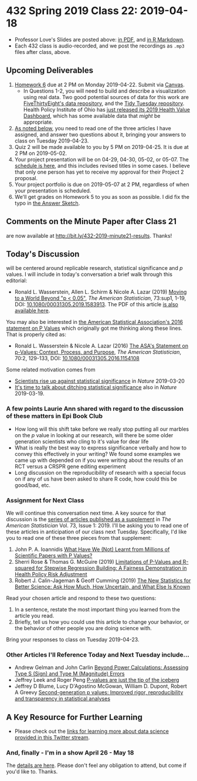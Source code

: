 # 432 Spring 2019 Class 22: 2019-04-18

- Professor Love's Slides are posted above: [in PDF](https://github.com/THOMASELOVE/2019-432/blob/master/slides/class22/432_2019_slides22.pdf), and [in R Markdown](https://github.com/THOMASELOVE/2019-432/blob/master/slides/class22/432_2019_slides22.Rmd).
- Each 432 class is audio-recorded, and we post the recordings as `.mp3` files after class, above.

## Upcoming Deliverables

1. [Homework 6](https://github.com/THOMASELOVE/2019-432/tree/master/homework/homework6) due at 2 PM on Monday 2019-04-22. Submit via [Canvas](https://canvas.case.edu/).
    - In Questions 1-2, you will need to build and describe a visualization using real data. Two good potential sources of data for this work are [FiveThirtyEight's data repository](https://data.fivethirtyeight.com/), and the [Tidy Tuesday repository](https://github.com/rfordatascience/tidytuesday). Health Policy Institute of Ohio has [just released its 2019 Health Value Dashboard](https://www.healthpolicyohio.org/2019-health-value-dashboard/), which has some available data that *might* be appropriate.
2. [As noted below](https://github.com/THOMASELOVE/2019-432/blob/master/slides/class22/README.md#assignment-for-next-class), you need to read one of the three articles I have assigned, and answer two questions about it, bringing your answers to class on Tuesday 2019-04-23.
3. Quiz 2 will be made available to you by 5 PM on 2019-04-25. It is due at 2 PM on 2019-05-02.
4. Your project presentation will be on 04-29, 04-30, 05-02, or 05-07. The [schedule is here](https://github.com/THOMASELOVE/2019-432/blob/master/projects/project2/project2-schedule.md), and this includes revised titles in some cases. I believe that only one person has yet to receive my approval for their Project 2 proposal.
5. Your project portfolio is due on 2019-05-07 at 2 PM, regardless of when your presentation is scheduled.
6. We'll get grades on Homework 5 to you as soon as possible. I did fix the typo in [the Answer Sketch](https://github.com/THOMASELOVE/2019-432/tree/master/homework/homework5/hw05_sketch).

## Comments on the Minute Paper after Class 21

are now available at http://bit.ly/432-2019-minute21-results. Thanks!

## Today's Discussion

will be centered around replicable research, statistical significance and *p* values. I will include in today's conversation a brief walk through this editorial:

- Ronald L. Wasserstein, Allen L. Schirm & Nicole A. Lazar (2019) [Moving to a World Beyond "p < 0.05"](https://www.tandfonline.com/doi/full/10.1080/00031305.2019.1583913), *The American Statistician*, 73:sup1, 1-19, DOI: [10.1080/00031305.2019.1583913](https://doi.org/10.1080/00031305.2019.1583913). The PDF of this article [is also available here](https://github.com/THOMASELOVE/2019-432/blob/master/slides/class22/Moving%20to%20a%20World%20Beyond%20p%200%2005.pdf).

You may also be interested in [the American Statistical Association's 2016 statement on P Values](https://github.com/THOMASELOVE/2019-432/blob/master/slides/class22/The%20ASA%20s%20Statement%20on%20p%20Values%20Context%20Process%20and%20Purpose.pdf) which originally got me thinking along these lines. That is properly cited as:

- Ronald L. Wasserstein & Nicole A. Lazar (2016) [The ASA's Statement on p-Values: Context, Process, and Purpose](https://www.tandfonline.com/doi/full/10.1080/00031305.2016.1154108), *The American Statistician*, 70:2, 129-133, DOI:
[10.1080/00031305.2016.1154108](https://doi.org/10.1080/00031305.2016.1154108)

Some related motivation comes from 

- [Scientists rise up against statistical significance](https://www.nature.com/articles/d41586-019-00857-9) in *Nature* 2019-03-20
- [It's time to talk about ditching statistical significance](https://www.nature.com/articles/d41586-019-00874-8) also in *Nature* 2019-03-19.

### A few points Laurie Ann shared with regard to the discussion of these matters in Epi Book Club

- How long will this shift take before we really stop putting all our marbles on the *p* value in looking at our research, will there be some older generation scientists who cling to it's value for dear life
- What is really the best way to express significance verbally and how to convey this effectively in your writing? We found some examples we came up with depended on if you were writing about the results of an RCT versus a CRSPR gene editing experiment
- Long discussion on the reproducibility of research with a special focus on if any of us have been asked to share R code, how could this be good/bad, etc.

### Assignment for Next Class

We will continue this conversation next time. A key source for that discussion is the [series of articles published as a supplement](https://www.tandfonline.com/toc/utas20/73/sup1?nav=tocList&) in *The American Statistician* Vol. 73, Issue 1: 2019. I'll be asking you to read one of these articles in anticipation of our class next Tuesday. Specifically, I'd like you to read one of these three pieces from that supplement:

1. John P. A. Ioannidis [What Have We (Not) Learnt from Millions of Scientific Papers with P Values?](https://www.tandfonline.com/doi/full/10.1080/00031305.2018.1447512)
2. Sherri Rose & Thomas G. McGuire (2019) [Limitations of P-Values and R-squared for Stepwise Regression Building: A Fairness Demonstration in Health Policy Risk Adjustment](https://www.tandfonline.com/doi/full/10.1080/00031305.2018.1518269)
3. Robert J. Calin-Jageman & Geoff Cumming (2019) [The New Statistics for Better Science: Ask How Much, How Uncertain, and What Else Is Known](https://www.tandfonline.com/doi/full/10.1080/00031305.2018.1518266)

Read your chosen article and respond to these two questions:

1. In a sentence, restate the most important thing you learned from the article you read.
2. Briefly, tell us how you could use this article to change your behavior, or the behavior of other people you are doing science with.

Bring your responses to class on Tuesday 2019-04-23.

### Other Articles I'll Reference Today and Next Tuesday include...

- Andrew Gelman and John Carlin [Beyond Power Calculations: Assessing Type S (Sign) and Type M (Magnitude) Errors](https://github.com/THOMASELOVE/2019-432/blob/master/slides/class22/Gelman%20and%20Carlin%202014%20Beyond%20Power%20Calculations.pdf)
- Jeffrey Leek and Roger Peng [P-values are just the tip of the iceberg](https://github.com/THOMASELOVE/2019-432/blob/master/slides/class22/Leek_and_Peng_Nature2015.pdf)
- Jeffrey D Blume, Lucy D'Agostino McGowan, William D. Dupont, Robert A Greevy [Second-generation p values: Improved rigor, reproducibility and transparency in statistical analyses](https://github.com/THOMASELOVE/2019-432/blob/master/slides/class22/Blume_Second_Gen_P_Values_2018.pdf)

## A Key Resource for Further Learning

- Please check out the [links for learning more about data science provided in this Twitter stream](https://twitter.com/EngelhardtCR/status/1116743032492253185).

### And, finally - I'm in a show April 26 - May 18

The [details are here](https://github.com/THOMASELOVE/theater). Please don't feel any obligation to attend, but come if you'd like to. Thanks.
